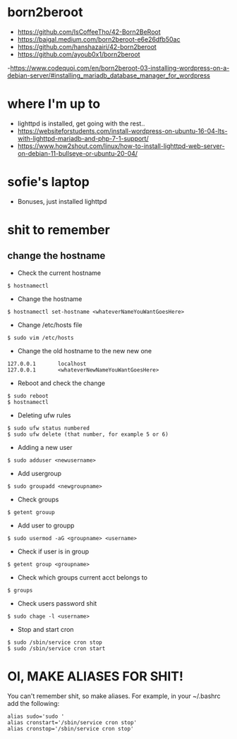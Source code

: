 # born2beroot

- https://github.com/IsCoffeeTho/42-Born2BeRoot
- https://baigal.medium.com/born2beroot-e6e26dfb50ac
- https://github.com/hanshazairi/42-born2beroot
- https://github.com/ayoub0x1/born2beroot

-https://www.codequoi.com/en/born2beroot-03-installing-wordpress-on-a-debian-server/#installing_mariadb_database_manager_for_wordpress

# where I'm up to

- lighttpd is installed, get going with the rest..
- https://websiteforstudents.com/install-wordpress-on-ubuntu-16-04-lts-with-lighttpd-mariadb-and-php-7-1-support/
- https://www.how2shout.com/linux/how-to-install-lighttpd-web-server-on-debian-11-bullseye-or-ubuntu-20-04/

# sofie's laptop

- Bonuses, just installed lighttpd

# shit to remember
## change the hostname

- Check the current hostname
```
$ hostnamectl
```
- Change the hostname
```
$ hostnamectl set-hostname <whateverNameYouWantGoesHere>
```
- Change /etc/hosts file
```
$ sudo vim /etc/hosts
```
- Change the old hostname to the new new one
```
127.0.0.1       localhost
127.0.0.1       <whateverNewNameYouWantGoesHere>
```
- Reboot and check the change
```
$ sudo reboot
$ hostnamectl
```
- Deleting ufw rules
```
$ sudo ufw status numbered
$ sudo ufw delete (that number, for example 5 or 6)
```
- Adding a new user
```
$ sudo adduser <newusername>
```
- Add usergroup
```
$ sudo groupadd <newgroupname>
```
- Check groups
```
$ getent grouup
```
- Add user to groupp
```
$ sudo usermod -aG <groupname> <username>
```
- Check if user is in group
```
$ getent group <groupname>
```
- Check which groups current acct belongs to
```
$ groups
```
- Check users password shit
```
$ sudo chage -l <username>
```
- Stop and start cron
```
$ sudo /sbin/service cron stop
$ sudo /sbin/service cron start
```
# OI, MAKE ALIASES FOR SHIT!
You can't remember shit, so make aliases. For example, in your ~/.bashrc add the following:
```
alias sudo='sudo '
alias cronstart='/sbin/service cron stop'
alias cronstop='/sbin/service cron stop'
```
